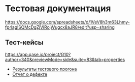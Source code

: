 # Тестовая документация
https://docs.google.com/spreadsheets/d/1VeV8h3m63Lhmy-fp4aglSQMcDgZjViRojWugcx8aJR8/edit?usp=sharing
## Тест-кейсы
https://app.qase.io/project/G10?author=340&previewMode=side&suite=83&tab=properties

- [Результаты тестового прогона](G10-Test+run+2025_05_04.pdf)
- [Отчет о дефекте](Issues.xlsx)
